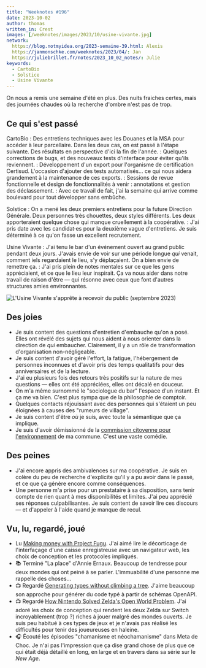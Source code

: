 ```yaml
---
title: "Weeknotes #196"
date: 2023-10-02
author: thomas
written_in: Crest
images: [/weeknotes/images/2023/10/usine-vivante.jpg]
network:
  https://blog.notmyidea.org/2023-semaine-39.html: Alexis
  https://janmonschke.com/weeknotes/2023/04/: Jan
  https://juliebrillet.fr/notes/2023_10_02_notes/: Julie
keywords:
  - CartoBio
  - Solstice
  - Usine Vivante
---
```


On nous a remis une semaine d'été en plus. Des nuits fraiches certes, mais des journées chaudes où la recherche d'ombre n'est pas de trop.

<!--more-->

## Ce qui s'est passé

CartoBio
: Des entretiens techniques avec les Douanes et la MSA pour accéder à leur parcellaire. Dans les deux cas, on est passé à l'étape suivante. Des résultats en perspective d'ici la fin de l'année.
: Quelques corrections de bugs, et des nouveaux tests d'interface pour éviter qu'ils reviennent.
: Développement d'un export pour l'organisme de certification Certisud. L'occasion d'ajouter des tests automatisés… ce qui nous aidera grandement à la maintenance de ces exports.
: Sessions de revue fonctionnelle et design de fonctionnalités à venir : annotations et gestion des déclassement.
: Avec ce travail de fait, j'ai la semaine qui arrive comme boulevard pour tout développer sans embûche.

Solstice
: On a mené les deux premiers entretiens pour la future Direction Générale. Deux personnes très chouettes, deux styles différents. Les deux apporteraient quelque chose qui manque cruellement à la coopérative.
: J'ai pris date avec les candidat·es pour la deuxième vague d'entretiens. Je suis déterminé à ce qu'on fasse un excellent recrutement.

Usine Vivante
: J'ai tenu le bar d'un événement ouvert au grand public pendant deux jours. J'avais envie de voir sur une période longue _qui_ venait, comment iels regardaient le lieu, s'y déplaçaient. On a bien envie de remettre ça.
: J'ai pris plein de notes mentales sur ce que les gens appréciaient, et ce que le lieu leur inspirait. Ça va nous aider dans notre travail de raison d'être — qui résonne avec ceux que font d'autres structures amies environnantes.

![](/weeknotes/images/2023/10/usine-vivante.jpg "L'Usine Vivante s'apprête à recevoir du public (septembre 2023)")

## Des joies

- Je suis content des questions d'entretien d'embauche qu'on a posé. Elles ont révélé des sujets qui nous aident à nous orienter dans la direction de _qui_ embaucher. Clairement, il y a un rôle de transformation d'organisation non-négligeable.
- Je suis content d'avoir géré l'effort, la fatigue, l'hébergement de personnes inconnues et d'avoir pris des temps qualitatifs pour des anniversaires et de la lecture.
- J'ai eu plusieurs fois des retours très positifs sur la nature de mes questions — elles ont été appréciées, elles ont décalé en douceur.
- On m'a même surnommé le "sociologue du bar" l'espace d'un instant. Et ça me va bien. C'est plus sympa que de la philosophie de comptoir.
- Quelques contacts réjouissant avec des personnes qui s'étaient un peu éloignées à causes des "rumeurs de village".
- Je suis content d'être _où_ je suis, avec toute la sémantique que ça implique.
- Je suis d'avoir démissionné de la [commission citoyenne pour l'environnement](/weeknotes/55/) de ma commune. C'est une vaste comédie.

## Des peines

- J'ai encore appris des ambivalences sur ma coopérative. Je suis en colère du peu de recherche d'explicite qu'il y a pu avoir dans le passé, et ce que ça génère encore comme conséquences.
- Une personne m'a prise pour un prestataire à sa disposition, sans tenir compte de rien quant à mes disponibilités et limites. J'ai peu apprécié ses réponses culpabilisantes. Je suis content de savoir lire ces discours — et d'appeler à l'aide quand je manque de recul.

## Vu, lu, regardé, joué

- Lu <a href="https://noti.st/nielsleenheer/zP0qdm/slides" lang="en">Making money with Project Fugu</a>. J'ai aimé lire le décorticage de l'interfaçage d'une caisse enregistreuse avec un navigateur web, les choix de conception et  les protocoles impliqués.
- 📚 Terminé "La place" d'Annie Ernaux. Beaucoup de tendresse pour deux mondes qui ont peiné à se parler. L'immuabilité d'une personne me rappelle des choses…
- 📺 Regardé <a href="https://www.youtube.com/watch?v=3BROtlRhDYE" lang="en">Generating types without climbing a tree</a>. J'aime beaucoup son approche pour générer du code typé à partir de schémas OpenAPI.
- 📺 Regardé <a href="https://www.youtube.com/watch?v=CZzcVs8tNfE" lang="en">How Nintendo Solved Zelda's Open World Problem</a>. J'ai adoré les choix de conception qui rendent les deux Zelda sur Switch incroyablement (trop ?) riches à jouer malgré des mondes ouverts. Je suis peu habitué à ces types de jeux et je n'avais pas réalisé les difficultés pour tenir des joueureuses en haleine.
- 🎧 Écouté les épisodes "chamanisme et néochamanisme" dans Meta de Choc. Je n'ai pas l'impression que ça dise grand chose de plus que ce qui était déjà détaillé en long, en large et en travers dans sa série sur le <i lang="en">New Age</i>.

